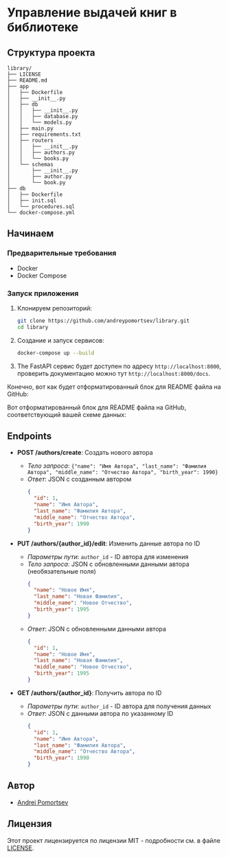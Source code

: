# Управление выдачей книг в библиотеке

## Структура проекта

```
library/
├── LICENSE
├── README.md
├── app
│   ├── Dockerfile
│   ├── __init__.py
│   ├── db
│   │   ├── __init__.py
│   │   ├── database.py
│   │   └── models.py
│   ├── main.py
│   ├── requirements.txt
│   ├── routers
│   │   ├── __init__.py
│   │   ├── authors.py
│   │   └── books.py
│   └── schemas
│       ├── __init__.py
│       ├── author.py
│       └── book.py
├── db
│   ├── Dockerfile
│   ├── init.sql
│   └── procedures.sql
└── docker-compose.yml
```

## Начинаем

### Предварительные требования

- Docker
- Docker Compose

### Запуск приложения

1. Клонируем репозиторий:
   ```sh
   git clone https://github.com/andreypomortsev/library.git
   cd library
   ```

2. Создание и запуск сервисов:
   ```sh
   docker-compose up --build
   ```

3. The FastAPI сервис будет доступен по адресу `http://localhost:8000`, проверить документацию можно тут `http://localhost:8000/docs`.

Конечно, вот как будет отформатированный блок для README файла на GitHub:

Вот отформатированный блок для README файла на GitHub, соответствующий вашей схеме данных:

## Endpoints

- **POST /authors/create**: Создать нового автора
  - *Тело запроса*: `{"name": "Имя Автора", "last_name": "Фамилия Автора", "middle_name": "Отчество Автора", "birth_year": 1990}`
  - *Ответ*: JSON с созданным автором
    ```json
    {
      "id": 1,
      "name": "Имя Автора",
      "last_name": "Фамилия Автора",
      "middle_name": "Отчество Автора",
      "birth_year": 1990
    }
    ```

- **PUT /authors/{author_id}/edit**: Изменить данные автора по ID
  - *Параметры пути*: `author_id` - ID автора для изменения
  - *Тело запроса*: JSON с обновленными данными автора (необязательные поля)
    ```json
    {
      "name": "Новое Имя",
      "last_name": "Новая Фамилия",
      "middle_name": "Новое Отчество",
      "birth_year": 1995
    }
    ```
  - *Ответ*: JSON с обновленными данными автора
    ```json
    {
      "id": 1,
      "name": "Новое Имя",
      "last_name": "Новая Фамилия",
      "middle_name": "Новое Отчество",
      "birth_year": 1995
    }
    ```

- **GET /authors/{author_id}**: Получить автора по ID
  - *Параметры пути*: `author_id` - ID автора для получения данных
  - *Ответ*: JSON с данными автора по указанному ID
    ```json
    {
      "id": 1,
      "name": "Имя Автора",
      "last_name": "Фамилия Автора",
      "middle_name": "Отчество Автора",
      "birth_year": 1990
    }
    ```


## Автор

- [Andrei Pomortsev](https://www.linkedin.com/in/andreypomortsev/)

## Лицензия

Этот проект лицензируется по лицензии MIT - подробности см. в файле [LICENSE](./LICENSE).
